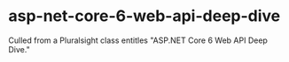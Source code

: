 # asp-net-core-6-web-api-deep-dive
Culled from a Pluralsight class entitles "ASP.NET Core 6 Web API Deep Dive."
